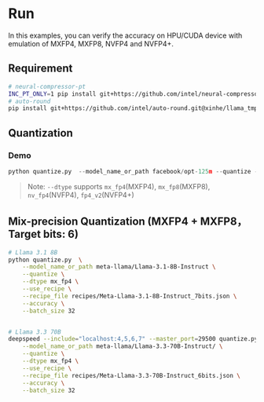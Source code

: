 # Run
 
In this examples, you can verify the accuracy on HPU/CUDA device with emulation of MXFP4, MXFP8, NVFP4 and NVFP4+.

## Requirement

```bash
# neural-compressor-pt
INC_PT_ONLY=1 pip install git+https://github.com/intel/neural-compressor.git@xinhe/mx_recipe
# auto-round
pip install git+https://github.com/intel/auto-round.git@xinhe/llama_tmp
```

## Quantization

### Demo 

``` python
python quantize.py  --model_name_or_path facebook/opt-125m --quantize --dtype mx_fp4 --batch_size 8 --accuracy
```

> Note: `--dtype` supports `mx_fp4`(MXFP4), `mx_fp8`(MXFP8), `nv_fp4`(NVFP4), `fp4_v2`(NVFP4+)

## Mix-precision Quantization (MXFP4 + MXFP8， Target bits: 6)

```bash
# Llama 3.1 8B
python quantize.py  \
    --model_name_or_path meta-llama/Llama-3.1-8B-Instruct \
    --quantize \
    --dtype mx_fp4 \
    --use_recipe \
    --recipe_file recipes/Meta-Llama-3.1-8B-Instruct_7bits.json \
    --accuracy \
    --batch_size 32


# Llama 3.3 70B
deepspeed --include="localhost:4,5,6,7" --master_port=29500 quantize.py  \
    --model_name_or_path meta-llama/Llama-3.3-70B-Instruct/ \
    --quantize \
    --dtype mx_fp4 \
    --use_recipe \
    --recipe_file recipes/Meta-Llama-3.3-70B-Instruct_6bits.json \
    --accuracy \
    --batch_size 32
```

